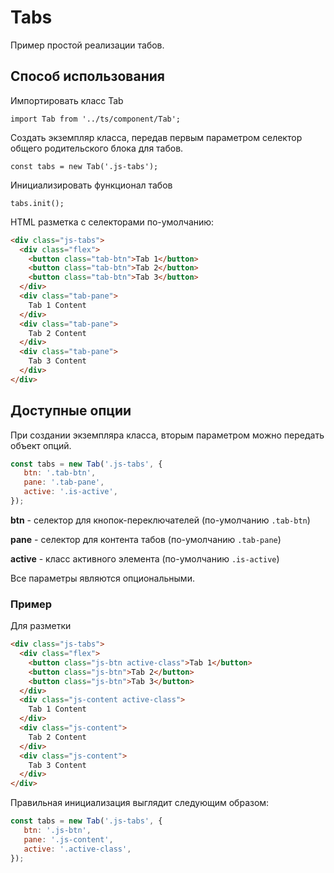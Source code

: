 # Tabs

Пример простой реализации табов. 

## Способ использования

Импортировать класс Tab

```
import Tab from '../ts/component/Tab';
```

Создать экземпляр класса, передав первым параметром селектор общего родительского блока для табов.

```
const tabs = new Tab('.js-tabs');
```

Инициализировать функционал табов

```
tabs.init();
```

HTML разметка с селекторами по-умолчанию:
```html
<div class="js-tabs">
  <div class="flex">
    <button class="tab-btn">Tab 1</button>
    <button class="tab-btn">Tab 2</button>
    <button class="tab-btn">Tab 3</button>
  </div>
  <div class="tab-pane">
    Tab 1 Content
  </div>
  <div class="tab-pane">
    Tab 2 Content
  </div>
  <div class="tab-pane">
    Tab 3 Content
  </div>
</div>
```

## Доступные опции

При создании экземпляра класса, вторым параметром можно передать объект опций.

```js
const tabs = new Tab('.js-tabs', {
   btn: '.tab-btn',
   pane: '.tab-pane',
   active: '.is-active',
});
```

**btn** - селектор для кнопок-переключателей (по-умолчанию `.tab-btn`)

**pane** - селектор для контента табов (по-умолчанию `.tab-pane`)

**active** - класс активного элемента (по-умолчанию `.is-active`)

Все параметры являются опциональными.

### Пример
Для разметки
```html
<div class="js-tabs">
  <div class="flex">
    <button class="js-btn active-class">Tab 1</button>
    <button class="js-btn">Tab 2</button>
    <button class="js-btn">Tab 3</button>
  </div>
  <div class="js-content active-class">
    Tab 1 Content
  </div>
  <div class="js-content">
    Tab 2 Content
  </div>
  <div class="js-content">
    Tab 3 Content
  </div>
</div>
```

Правильная инициализация выглядит следующим образом:
```js
const tabs = new Tab('.js-tabs', {
   btn: '.js-btn',
   pane: '.js-content',
   active: '.active-class',
});
```
